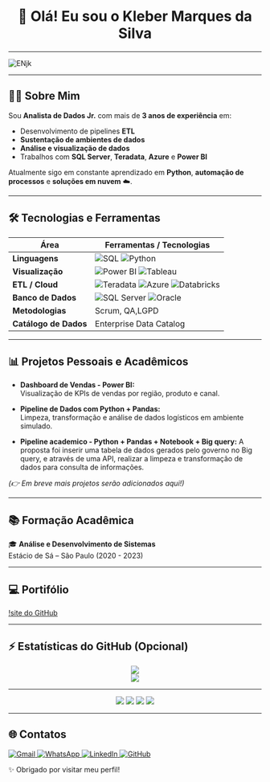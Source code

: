 <h1 align="center">👋 Olá! Eu sou o Kleber Marques da Silva</h1>

---



![ENjk](https://github.com/user-attachments/assets/56e3c378-2945-48b0-937a-81ee55efcd20)


---

## 👨‍💻 Sobre Mim

Sou **Analista de Dados Jr.** com mais de **3 anos de experiência** em:

- Desenvolvimento de pipelines **ETL**
- **Sustentação de ambientes de dados**
- **Análise e visualização de dados**
- Trabalhos com **SQL Server**, **Teradata**, **Azure** e **Power BI**

Atualmente sigo em constante aprendizado em **Python**, **automação de processos** e **soluções em nuvem** ☁️.

---

## 🛠️ Tecnologias e Ferramentas

| Área                | Ferramentas / Tecnologias                            |
|---------------------|-----------------------------------------------------|
| **Linguagens**      | ![SQL](https://img.shields.io/badge/SQL-00758f?style=for-the-badge&logo=sql&logoColor=white) ![Python](https://img.shields.io/badge/Python-3776AB?style=for-the-badge&logo=python&logoColor=white) |
| **Visualização**    | ![Power BI](https://img.shields.io/badge/Power%20BI-F2C811?style=for-the-badge&logo=powerbi&logoColor=black) ![Tableau](https://img.shields.io/badge/Tableau-E97627?style=for-the-badge&logo=tableau&logoColor=white) |
| **ETL / Cloud**     | ![Teradata](https://img.shields.io/badge/Teradata-F58220?style=for-the-badge&logo=teradata&logoColor=white) ![Azure](https://img.shields.io/badge/Azure-0078D4?style=for-the-badge&logo=microsoftazure&logoColor=white) ![Databricks](https://img.shields.io/badge/Databricks-EF3A24?style=for-the-badge&logo=databricks&logoColor=white) |
| **Banco de Dados**  | ![SQL Server](https://img.shields.io/badge/SQL%20Server-CC2927?style=for-the-badge&logo=microsoftsqlserver&logoColor=white) ![Oracle](https://img.shields.io/badge/Oracle-F80000?style=for-the-badge&logo=oracle&logoColor=white) |
| **Metodologias**    | Scrum, QA,LGPD |
| **Catálogo de Dados** | Enterprise Data Catalog |

---

## 📊 Projetos Pessoais e Acadêmicos

- **Dashboard de Vendas - Power BI:**  
  Visualização de KPIs de vendas por região, produto e canal.

- **Pipeline de Dados com Python + Pandas:**  
  Limpeza, transformação e análise de dados logísticos em ambiente simulado.

- **Pipeline academico - Python + Pandas + Notebook + Big query:**
  A proposta foi inserir uma tabela de dados gerados pelo governo no Big query,
  e através de uma API, realizar a limpeza e transformação de dados para consulta de
  informações.

*(👉 Em breve mais projetos serão adicionados aqui!)*

---

## 📚 Formação Acadêmica

🎓 **Análise e Desenvolvimento de Sistemas**  
Estácio de Sá – São Paulo (2020 - 2023)


---

## 💻 Portifólio
  [!site do GitHub](https://github.com)


---


## ⚡ Estatísticas do GitHub (Opcional)

<p align="center">
  <img src="https://github-readme-stats.vercel.app/api?username=klebermsilva&show_icons=true&theme=midnight-purple" />
  <br/>
  <img src="https://github-readme-stats.vercel.app/api/top-langs/?username=klebermsilva&layout=compact&theme=midnight-purple" />
</p>

---

<p align="center">
 
  <img src="https://img.shields.io/badge/SQL-%2300758f.svg?style=for-the-badge&logo=sql&logoColor=white" />
  <img src="https://img.shields.io/badge/Power%20BI-F2C811?style=for-the-badge&logo=powerbi&logoColor=black" />
  <img src="https://img.shields.io/badge/Python-3776AB?style=for-the-badge&logo=python&logoColor=white" />
  <img src="https://img.shields.io/badge/Databricks-EF3A24?style=for-the-badge&logo=databricks&logoColor=white" />
</p>

---


## 🌐 Contatos

<p align="left">

<a href="mailto:klebermsilva30@gmail.com">
  <img src="https://img.shields.io/badge/Gmail-D14836?style=for-the-badge&logo=gmail&logoColor=white" alt="Gmail" />
</a>

<a href="https://wa.me/5511987162081" target="_blank">
  <img src="https://img.shields.io/badge/WhatsApp-25D366?style=for-the-badge&logo=whatsapp&logoColor=white" alt="WhatsApp" />
</a>

<a href="https://www.linkedin.com/in/klebermsilva" target="_blank">
  <img src="https://img.shields.io/badge/LinkedIn-0A66C2?style=for-the-badge&logo=linkedin&logoColor=white" alt="LinkedIn" />
</a>

<a href="https://github.com/klebermsilva" target="_blank">
  <img src="https://img.shields.io/badge/GitHub-100000?style=for-the-badge&logo=github&logoColor=white" alt="GitHub" />
</a>

</p>


✨ Obrigado por visitar meu perfil!


